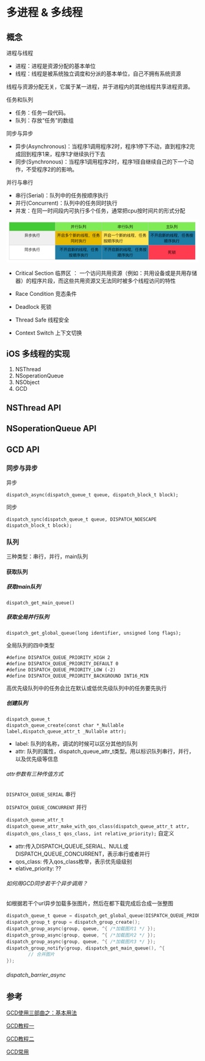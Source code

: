 # 多进程 & 多线程

## 概念

进程与线程

- 进程：进程是资源分配的基本单位
- 线程：线程是被系统独立调度和分派的基本单位，自己不拥有系统资源

线程与资源分配无关，它属于某一进程，并于进程内的其他线程共享进程资源。

任务和队列

- 任务：任务一段代码。
- 队列：存放“任务”的数组

同步与异步

- 异步(Asynchronous)：当程序1调用程序2时，程序1停下不动，直到程序2完成回到程序1来，程序1才继续执行下去
- 同步(Synchronous)：当程序1调用程序2时，程序1径自继续自己的下一个动作，不受程序2的的影响。

并行与串行

- 串行(Serial)：队列中的任务按顺序执行
- 并行(Concurrent)：队列中的任务同时执行
- 并发：在同一时间段内可执行多个任务，通常把cpu按时间片的形式分配

![串行并行异步同步](../../Sources/1477828129712413.png)

- Critical Section 临界区 ： 一个访问共用资源（例如：共用设备或是共用存储器）的程序片段，而这些共用资源又无法同时被多个线程访问的特性

- Race Condition 竞态条件

- Deadlock 死锁

- Thread Safe 线程安全

- Context Switch 上下文切换

## iOS 多线程的实现

1. NSThread
2. NSoperationQueue
3. NSObject
4. GCD

## NSThread API

## NSoperationQueue API

## GCD API

### 同步与异步

异步

    dispatch_async(dispatch_queue_t queue, dispatch_block_t block);

同步

    dispatch_sync(dispatch_queue_t queue, DISPATCH_NOESCAPE dispatch_block_t block);

### 队列

三种类型：串行，并行，main队列

#### 获取队列

##### 获取main队列

    dispatch_get_main_queue()

##### 获取全局并行队列

    dispatch_get_global_queue(long identifier, unsigned long flags);

全局队列的四中类型

    #define DISPATCH_QUEUE_PRIORITY_HIGH 2
    #define DISPATCH_QUEUE_PRIORITY_DEFAULT 0
    #define DISPATCH_QUEUE_PRIORITY_LOW (-2)
    #define DISPATCH_QUEUE_PRIORITY_BACKGROUND INT16_MIN

高优先级队列中的任务会比在默认或低优先级队列中的任务要先执行

##### 创建队列

    dispatch_queue_t
    dispatch_queue_create(const char *_Nullable label,dispatch_queue_attr_t _Nullable attr);

- label: 队列的名称，调试的时候可以区分其他的队列
- attr: 队列的属性，dispatch_queue_attr_t类型。用以标识队列串行，并行，以及优先级等信息

###### attr参数有三种传值方式

`DISPATCH_QUEUE_SERIAL` 串行

`DISPATCH_QUEUE_CONCURRENT` 并行

`dispatch_queue_attr_t dispatch_queue_attr_make_with_qos_class(dispatch_queue_attr_t attr, dispatch_qos_class_t qos_class, int relative_priority);` 自定义

- attr:传入DISPATCH_QUEUE_SERIAL、NULL或DISPATCH_QUEUE_CONCURRENT，表示串行或者并行
- qos_class: 传入qos_class枚举，表示优先级级别
- elative_priority: ??

###### 如何用GCD同步若干个异步调用？

如根据若干个url异步加载多张图片，然后在都下载完成后合成一张整图

```Objective-C
dispatch_queue_t queue = dispatch_get_global_queue(DISPATCH_QUEUE_PRIORITY_DEFAULT, 0);
dispatch_group_t group = dispatch_group_create();
dispatch_group_async(group, queue, ^{ /*加载图片1 */ });
dispatch_group_async(group, queue, ^{ /*加载图片2 */ });
dispatch_group_async(group, queue, ^{ /*加载图片3 */ });
dispatch_group_notify(group, dispatch_get_main_queue(), ^{
        // 合并图片
});
```

###### dispatch_barrier_async

## 参考

[GCD使用三部曲之：基本用法](http://www.cocoachina.com/ios/20170510/19232.html)

[GCD教程一](https://github.com/nixzhu/dev-blog/blob/master/2014-04-19-grand-central-dispatch-in-depth-part-1.md)

[GCD教程二](https://github.com/nixzhu/dev-blog/blob/master/2014-05-14-grand-central-dispatch-in-depth-part-2.md)

[GCD常用](https://www.jianshu.com/p/2d57c72016c6)